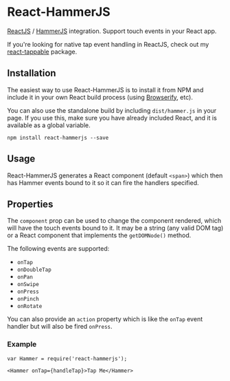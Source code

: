 React-HammerJS
==============

[ReactJS](http://facebook.github.io/react/) / [HammerJS](http://hammerjs.github.io) integration. Support touch events in your React app.

If you're looking for native tap event handling in ReactJS, check out my [react-tappable](https://github.com/JedWatson/react-tappable) package.


## Installation

The easiest way to use React-HammerJS is to install it from NPM and include it in your own React build process (using [Browserify](http://browserify.org), etc).

You can also use the standalone build by including `dist/hammer.js` in your page. If you use this, make sure you have already included React, and it is available as a global variable.

```
npm install react-hammerjs --save
```


## Usage

React-HammerJS generates a React component (default `<span>`) which then has Hammer events bound to it so it can fire the handlers specified.

## Properties

The `component` prop can be used to change the component rendered, which will have the touch events bound to it. It may be a string (any valid DOM tag) or a React component that implements the `getDOMNode()` method.

The following events are supported:

* `onTap`
* `onDoubleTap`
* `onPan`
* `onSwipe`
* `onPress`
* `onPinch`
* `onRotate`

You can also provide an `action` property which is like the `onTap` event handler but will also be fired `onPress`.


### Example

```
var Hammer = require('react-hammerjs');

<Hammer onTap={handleTap}>Tap Me</Hammer>
```
